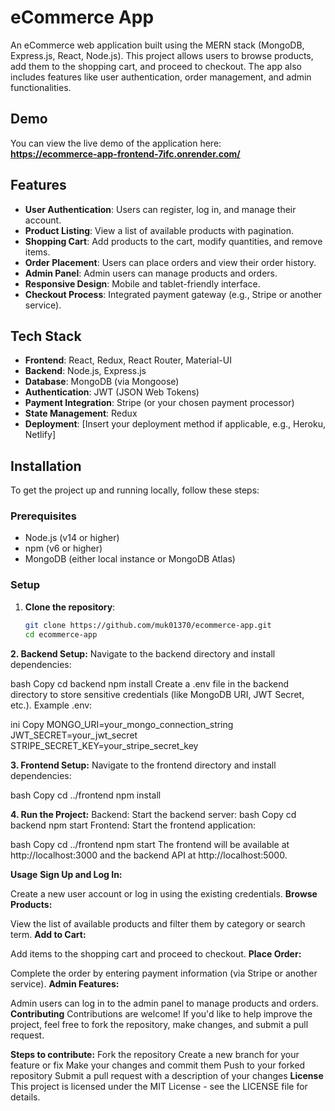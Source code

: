 # eCommerce App

An eCommerce web application built using the MERN stack (MongoDB, Express.js, React, Node.js). This project allows users to browse products, add them to the shopping cart, and proceed to checkout. The app also includes features like user authentication, order management, and admin functionalities.

## Demo

You can view the live demo of the application here:  
**https://ecommerce-app-frontend-7ifc.onrender.com/**

## Features

- **User Authentication**: Users can register, log in, and manage their account.
- **Product Listing**: View a list of available products with pagination.
- **Shopping Cart**: Add products to the cart, modify quantities, and remove items.
- **Order Placement**: Users can place orders and view their order history.
- **Admin Panel**: Admin users can manage products and orders.
- **Responsive Design**: Mobile and tablet-friendly interface.
- **Checkout Process**: Integrated payment gateway (e.g., Stripe or another service).

## Tech Stack

- **Frontend**: React, Redux, React Router, Material-UI
- **Backend**: Node.js, Express.js
- **Database**: MongoDB (via Mongoose)
- **Authentication**: JWT (JSON Web Tokens)
- **Payment Integration**: Stripe (or your chosen payment processor)
- **State Management**: Redux
- **Deployment**: [Insert your deployment method if applicable, e.g., Heroku, Netlify]

## Installation

To get the project up and running locally, follow these steps:

### Prerequisites

- Node.js (v14 or higher)
- npm (v6 or higher)
- MongoDB (either local instance or MongoDB Atlas)

### Setup

1. **Clone the repository**:
   ```bash
   git clone https://github.com/muk01370/ecommerce-app.git
   cd ecommerce-app
   
**2. Backend Setup:**
Navigate to the backend directory and install dependencies:

bash
Copy
cd backend
npm install
Create a .env file in the backend directory to store sensitive credentials (like MongoDB URI, JWT Secret, etc.).
Example .env:

ini
Copy
MONGO_URI=your_mongo_connection_string
JWT_SECRET=your_jwt_secret
STRIPE_SECRET_KEY=your_stripe_secret_key

**3. Frontend Setup:**
Navigate to the frontend directory and install dependencies:

bash
Copy
cd ../frontend
npm install

**4. Run the Project:**
Backend: Start the backend server:
bash
Copy
cd backend
npm start
Frontend: Start the frontend application:

bash
Copy
cd ../frontend
npm start
The frontend will be available at http://localhost:3000 and the backend API at http://localhost:5000.

**Usage**
**Sign Up and Log In:**

Create a new user account or log in using the existing credentials.
**Browse Products:**

View the list of available products and filter them by category or search term.
**Add to Cart:**

Add items to the shopping cart and proceed to checkout.
**Place Order:**

Complete the order by entering payment information (via Stripe or another service).
**Admin Features:**

Admin users can log in to the admin panel to manage products and orders.
**Contributing**
Contributions are welcome! If you'd like to help improve the project, feel free to fork the repository, make changes, and submit a pull request.

**Steps to contribute:**
Fork the repository
Create a new branch for your feature or fix
Make your changes and commit them
Push to your forked repository
Submit a pull request with a description of your changes
**License**
This project is licensed under the MIT License - see the LICENSE file for details.
